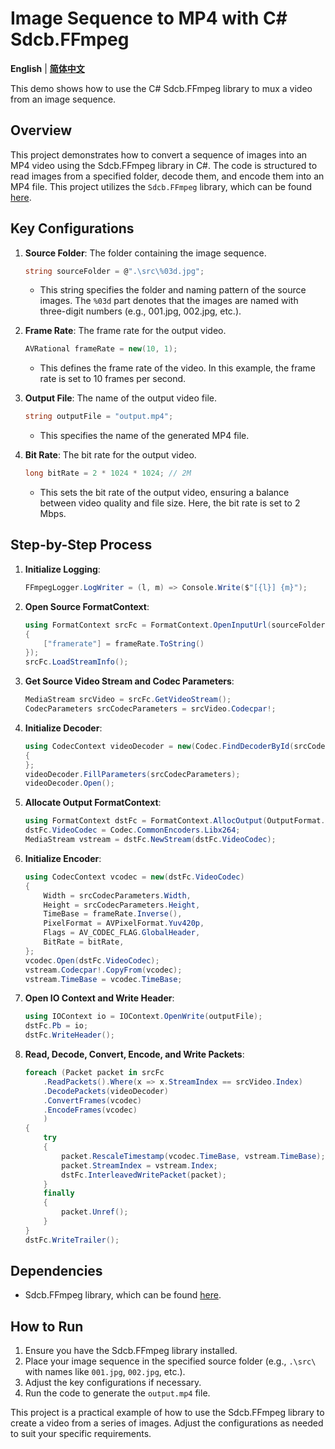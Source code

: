 ﻿# Image Sequence to MP4 with C# Sdcb.FFmpeg

**English** | **[简体中文](README_CN.md)**

This demo shows how to use the C# Sdcb.FFmpeg library to mux a video from an image sequence.

## Overview

This project demonstrates how to convert a sequence of images into an MP4 video using the Sdcb.FFmpeg library in C#. The code is structured to read images from a specified folder, decode them, and encode them into an MP4 file. This project utilizes the `Sdcb.FFmpeg` library, which can be found [here](https://github.com/sdcb/Sdcb.FFmpeg).

## Key Configurations

1. **Source Folder**: The folder containing the image sequence.
   ```csharp
   string sourceFolder = @".\src\%03d.jpg";
   ```
   - This string specifies the folder and naming pattern of the source images. The `%03d` part denotes that the images are named with three-digit numbers (e.g., 001.jpg, 002.jpg, etc.).

2. **Frame Rate**: The frame rate for the output video.
   ```csharp
   AVRational frameRate = new(10, 1);
   ```
   - This defines the frame rate of the video. In this example, the frame rate is set to 10 frames per second.

3. **Output File**: The name of the output video file.
   ```csharp
   string outputFile = "output.mp4";
   ```
   - This specifies the name of the generated MP4 file.

4. **Bit Rate**: The bit rate for the output video.
   ```csharp
   long bitRate = 2 * 1024 * 1024; // 2M
   ```
   - This sets the bit rate of the output video, ensuring a balance between video quality and file size. Here, the bit rate is set to 2 Mbps.

## Step-by-Step Process

1. **Initialize Logging**:
   ```csharp
   FFmpegLogger.LogWriter = (l, m) => Console.Write($"[{l}] {m}");
   ```

2. **Open Source FormatContext**:
   ```csharp
   using FormatContext srcFc = FormatContext.OpenInputUrl(sourceFolder, options: new MediaDictionary
   {
       ["framerate"] = frameRate.ToString()
   });
   srcFc.LoadStreamInfo();
   ```

3. **Get Source Video Stream and Codec Parameters**:
   ```csharp
   MediaStream srcVideo = srcFc.GetVideoStream();
   CodecParameters srcCodecParameters = srcVideo.Codecpar!;
   ```

4. **Initialize Decoder**:
   ```csharp
   using CodecContext videoDecoder = new(Codec.FindDecoderById(srcCodecParameters.CodecId))
   {
   };
   videoDecoder.FillParameters(srcCodecParameters);
   videoDecoder.Open();
   ```

5. **Allocate Output FormatContext**:
   ```csharp
   using FormatContext dstFc = FormatContext.AllocOutput(OutputFormat.Guess("mp4"));
   dstFc.VideoCodec = Codec.CommonEncoders.Libx264;
   MediaStream vstream = dstFc.NewStream(dstFc.VideoCodec);
   ```

6. **Initialize Encoder**:
   ```csharp
   using CodecContext vcodec = new(dstFc.VideoCodec)
   {
       Width = srcCodecParameters.Width,
       Height = srcCodecParameters.Height,
       TimeBase = frameRate.Inverse(),
       PixelFormat = AVPixelFormat.Yuv420p,
       Flags = AV_CODEC_FLAG.GlobalHeader,
       BitRate = bitRate, 
   };
   vcodec.Open(dstFc.VideoCodec);
   vstream.Codecpar!.CopyFrom(vcodec);
   vstream.TimeBase = vcodec.TimeBase;
   ```

7. **Open IO Context and Write Header**:
   ```csharp
   using IOContext io = IOContext.OpenWrite(outputFile);
   dstFc.Pb = io;
   dstFc.WriteHeader();
   ```

8. **Read, Decode, Convert, Encode, and Write Packets**:
   ```csharp
   foreach (Packet packet in srcFc
       .ReadPackets().Where(x => x.StreamIndex == srcVideo.Index)
       .DecodePackets(videoDecoder)
       .ConvertFrames(vcodec)
       .EncodeFrames(vcodec)
       )
   {
       try
       {
           packet.RescaleTimestamp(vcodec.TimeBase, vstream.TimeBase);
           packet.StreamIndex = vstream.Index;
           dstFc.InterleavedWritePacket(packet);
       }
       finally
       {
           packet.Unref();
       }
   }
   dstFc.WriteTrailer();
   ```

## Dependencies

- Sdcb.FFmpeg library, which can be found [here](https://github.com/sdcb/Sdcb.FFmpeg).

## How to Run

1. Ensure you have the Sdcb.FFmpeg library installed.
2. Place your image sequence in the specified source folder (e.g., `.\src\` with names like `001.jpg`, `002.jpg`, etc.).
3. Adjust the key configurations if necessary.
4. Run the code to generate the `output.mp4` file.

This project is a practical example of how to use the Sdcb.FFmpeg library to create a video from a series of images. Adjust the configurations as needed to suit your specific requirements.